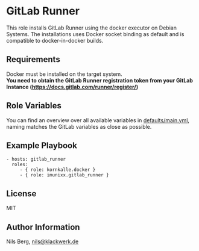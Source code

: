 GitLab Runner
=========

This role installs GitLab Runner using the docker executor on Debian Systems.
The installations uses Docker socket binding as default and is compatible to docker-in-docker builds.

Requirements
------------

Docker must be installed on the target system.  
**You need to obtain the GitLab Runner registration token from your GitLab Instance (https://docs.gitlab.com/runner/register/)**

Role Variables
--------------

You can find an overview over all available variables in [defaults/main.yml](defaults/main.yml), naming matches the GitLab variables as close as possible.

Example Playbook
----------------

    - hosts: gitlab_runner
      roles:
         - { role: kornkalle.docker }
         - { role: imunixx.gitlab_runner }

License
-------

MIT

Author Information
------------------

Nils Berg, [nils@klackwerk.de](mailto:nils@klackwerk.de?subject=[GitHub]%20Ansible%20Role%20GitLab%20Runner)

